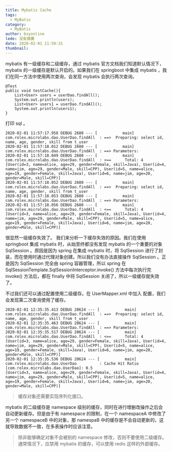 ```yaml
---
title: Mybatis Cache
tags:
  - MyBatis
category:
  - MyBatis
author: bsyonline
lede: 没有摘要
date: 2020-02-01 11:50:31
thumbnail:
---
```


mybatis 有一级缓存和二级缓存，通过 mybatis 官方文档我们知道默认情况下，mybatis 的一级缓存是默认开启的。如果我们在 springboot 中集成 mybatis ，我们在同一方法中使用两次查询，会发现 mybatis 会执行两次查询。
```
@Test
public void testCache(){
	List<User> users = userDao.findAll();
	System.out.println(users);
	List<User> users1 = userDao.findAll();
	System.out.println(users1);
}
``` 
打印 sql 。
```
2020-02-01 11:57:17.958 DEBUG 2680 --- [           main] com.rolex.microlabs.dao.UserDao.findAll  : ==>  Preparing: select id, name, age, gender, skill from t_user 
2020-02-01 11:57:18.012 DEBUG 2680 --- [           main] com.rolex.microlabs.dao.UserDao.findAll  : ==> Parameters: 
2020-02-01 11:57:18.049 DEBUG 2680 --- [           main] com.rolex.microlabs.dao.UserDao.findAll  : <==      Total: 4
[User(id=3, name=alice, age=29, gender=Female, skill=Java), User(id=4, name=jim, age=29, gender=Male, skill=CPP), User(id=5, name=alice, age=19, gender=Female, skill=Java), User(id=6, name=jim, age=20, gender=Male, skill=CPP)]
2020-02-01 11:57:18.052 DEBUG 2680 --- [           main] com.rolex.microlabs.dao.UserDao.findAll  : ==>  Preparing: select id, name, age, gender, skill from t_user 
2020-02-01 11:57:18.053 DEBUG 2680 --- [           main] com.rolex.microlabs.dao.UserDao.findAll  : ==> Parameters: 
2020-02-01 11:57:18.056 DEBUG 2680 --- [           main] com.rolex.microlabs.dao.UserDao.findAll  : <==      Total: 4
[User(id=3, name=alice, age=29, gender=Female, skill=Java), User(id=4, name=jim, age=29, gender=Male, skill=CPP), User(id=5, name=alice, age=19, gender=Female, skill=Java), User(id=6, name=jim, age=20, gender=Male, skill=CPP)]
```
很显然一级缓存失效了。
我们来分析一下缓存失效的原因。我们在使用 springboot 集成 mybatis 时，从始至终都没有发现 mybatis 的一个重要的对象 SqlSession 。原因是因为 spring 在集成 mybatis 时，将 SqlSession 进行了封装，而在使用时通过代理对象创建。所以我们没有办法直接操作 SqlSession 。正是因为 SqlSession 完全由 spring 容器管理，所以 spring 在 SqlSessionTemplate.SqlSessionInterceptor.invoke() 方法中每次执行完 invoke() 方法后，都在 finally 中将 SqlSession 关闭了，所以一级缓存就失效了。

不过我们还可以通过配置使用二级缓存。在 UserMapper.xml 中加入 <cache/> 配置，我们会发现第二次查询使用了缓存。
```
2020-02-01 12:35:35.413 DEBUG 20624 --- [           main] com.rolex.microlabs.dao.UserDao.findAll  : ==>  Preparing: select id, name, age, gender, skill from t_user 
2020-02-01 12:35:35.463 DEBUG 20624 --- [           main] com.rolex.microlabs.dao.UserDao.findAll  : ==> Parameters: 
2020-02-01 12:35:35.517 DEBUG 20624 --- [           main] com.rolex.microlabs.dao.UserDao.findAll  : <==      Total: 4
[User(id=3, name=alice, age=29, gender=Female, skill=Java), User(id=4, name=jim, age=29, gender=Male, skill=CPP), User(id=5, name=alice, age=19, gender=Female, skill=Java), User(id=6, name=jim, age=20, gender=Male, skill=CPP)]
2020-02-01 12:35:35.536 DEBUG 20624 --- [           main] com.rolex.microlabs.dao.UserDao          : Cache Hit Ratio [com.rolex.microlabs.dao.UserDao]: 0.5
[User(id=3, name=alice, age=29, gender=Female, skill=Java), User(id=4, name=jim, age=29, gender=Male, skill=CPP), User(id=5, name=alice, age=19, gender=Female, skill=Java), User(id=6, name=jim, age=20, gender=Male, skill=CPP)]
```
>缓存对象还需要实现序列化接口。

mybatis 的二级缓存是 namespace 级别的缓存，同时在进行增删改操作之后会自动更新缓存。但是由于有 namespace 的限制，在一个 namespaceA 中修改了另一个 namespaceB 中的对象，那 namespaB 中的缓存是不会自动更新的，这就导致数据不一致，在多表操作时应该注意。
>除非能够确定对象不会被别的 namespace 修改，否则不要使用二级缓存。通常情况下，应禁用 mybatis 的缓存，可以使用 redis 这样的外部缓存。